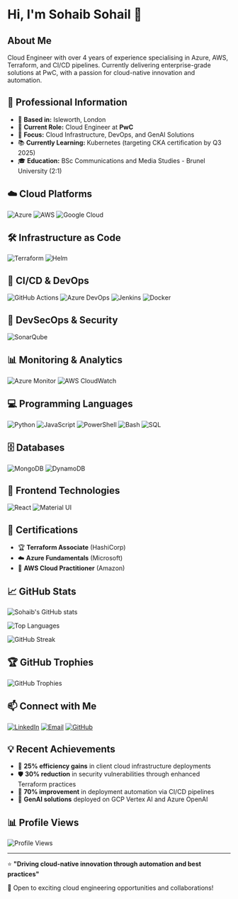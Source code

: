 # Hi, I'm Sohaib Sohail 👋

## About Me
Cloud Engineer with over 4 years of experience specialising in Azure, AWS, Terraform, and CI/CD pipelines. Currently delivering enterprise-grade solutions at PwC, with a passion for cloud-native innovation and automation.

## 🏢 Professional Information
- 📍 **Based in:** Isleworth, London
- 💼 **Current Role:** Cloud Engineer at **PwC**
- 🎯 **Focus:** Cloud Infrastructure, DevOps, and GenAI Solutions
- 📚 **Currently Learning:** Kubernetes (targeting CKA certification by Q3 2025)
- 🎓 **Education:** BSc Communications and Media Studies - Brunel University (2:1)

## ☁️ Cloud Platforms
![Azure](https://img.shields.io/badge/azure-%230072C6.svg?style=for-the-badge&logo=microsoftazure&logoColor=white)
![AWS](https://img.shields.io/badge/AWS-%23FF9900.svg?style=for-the-badge&logo=amazon-aws&logoColor=white)
![Google Cloud](https://img.shields.io/badge/GoogleCloud-%234285F4.svg?style=for-the-badge&logo=google-cloud&logoColor=white)

## 🛠️ Infrastructure as Code
![Terraform](https://img.shields.io/badge/terraform-%235835CC.svg?style=for-the-badge&logo=terraform&logoColor=white)
![Helm](https://img.shields.io/badge/Helm-0F1689?style=for-the-badge&logo=Helm&logoColor=white)

## 🚀 CI/CD & DevOps
![GitHub Actions](https://img.shields.io/badge/github%20actions-%232671E5.svg?style=for-the-badge&logo=githubactions&logoColor=white)
![Azure DevOps](https://img.shields.io/badge/Azure%20DevOps-0078D7?style=for-the-badge&logo=azure-devops&logoColor=white)
![Jenkins](https://img.shields.io/badge/jenkins-%232C5263.svg?style=for-the-badge&logo=jenkins&logoColor=white)
![Docker](https://img.shields.io/badge/docker-%230db7ed.svg?style=for-the-badge&logo=docker&logoColor=white)

## 🔐 DevSecOps & Security
![SonarQube](https://img.shields.io/badge/SonarQube-black?style=for-the-badge&logo=sonarqube&logoColor=4E9BCD)

## 📊 Monitoring & Analytics
![Azure Monitor](https://img.shields.io/badge/Azure%20Monitor-0078D4?style=for-the-badge&logo=microsoft-azure&logoColor=white)
![AWS CloudWatch](https://img.shields.io/badge/AWS%20CloudWatch-FF9900?style=for-the-badge&logo=amazon-aws&logoColor=white)

## 💻 Programming Languages
![Python](https://img.shields.io/badge/python-3670A0?style=for-the-badge&logo=python&logoColor=ffdd54)
![JavaScript](https://img.shields.io/badge/javascript-%23323330.svg?style=for-the-badge&logo=javascript&logoColor=%23F7DF1E)
![PowerShell](https://img.shields.io/badge/PowerShell-%235391FE.svg?style=for-the-badge&logo=powershell&logoColor=white)
![Bash](https://img.shields.io/badge/bash-4EAA25?style=for-the-badge&logo=gnu-bash&logoColor=white)
![SQL](https://img.shields.io/badge/sql-%2300f.svg?style=for-the-badge&logo=mysql&logoColor=white)

## 🗄️ Databases
![MongoDB](https://img.shields.io/badge/MongoDB-%234ea94b.svg?style=for-the-badge&logo=mongodb&logoColor=white)
![DynamoDB](https://img.shields.io/badge/Amazon%20DynamoDB-4053D6?style=for-the-badge&logo=Amazon%20DynamoDB&logoColor=white)

## 🎨 Frontend Technologies
![React](https://img.shields.io/badge/react-%2320232a.svg?style=for-the-badge&logo=react&logoColor=%2361DAFB)
![Material UI](https://img.shields.io/badge/MUI-%230081CB.svg?style=for-the-badge&logo=mui&logoColor=white)

## 📜 Certifications
- 🏆 **Terraform Associate** (HashiCorp)
- ☁️ **Azure Fundamentals** (Microsoft)
- 🚀 **AWS Cloud Practitioner** (Amazon)

## 📈 GitHub Stats
![Sohaib's GitHub stats](https://github-readme-stats.vercel.app/api?username=sohaibsohail98&show_icons=true&theme=tokyonight&hide_border=true&bg_color=0D1117)

![Top Languages](https://github-readme-stats.vercel.app/api/top-langs/?username=sohaibsohail98&layout=compact&theme=tokyonight&hide_border=true&bg_color=0D1117)

![GitHub Streak](https://streak-stats.demolab.com/?user=sohaibsohail98&theme=tokyonight&hide_border=true&background=0D1117)

## 🏆 GitHub Trophies
![GitHub Trophies](https://github-profile-trophy.vercel.app/?username=sohaibsohail98&theme=tokyonight&no-frame=true&no-bg=true&margin-w=4)

## 📫 Connect with Me
[![LinkedIn](https://img.shields.io/badge/linkedin-%230077B5.svg?style=for-the-badge&logo=linkedin&logoColor=white)](https://linkedin.com/in/sohaibsohail)
[![Email](https://img.shields.io/badge/Gmail-D14836?style=for-the-badge&logo=gmail&logoColor=white)](mailto:sscontactenquiries@gmail.com)
[![GitHub](https://img.shields.io/badge/github-%23121011.svg?style=for-the-badge&logo=github&logoColor=white)](https://github.com/sohaibsohail98)

## 💡 Recent Achievements
- 🔧 **25% efficiency gains** in client cloud infrastructure deployments
- 🛡️ **30% reduction** in security vulnerabilities through enhanced Terraform practices
- 🚀 **70% improvement** in deployment automation via CI/CD pipelines
- 🤖 **GenAI solutions** deployed on GCP Vertex AI and Azure OpenAI

## 📊 Profile Views
![Profile Views](https://komarev.com/ghpvc/?username=sohaibsohail98&color=0e75b6&style=for-the-badge)

---
⭐️ **"Driving cloud-native innovation through automation and best practices"**

💼 Open to exciting cloud engineering opportunities and collaborations!
